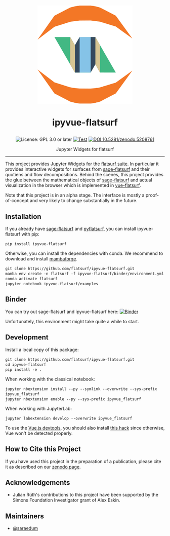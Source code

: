 <p align="center">
    <img alt="logo" src="https://github.com/flatsurf/ipyvue-flatsurf/raw/master/logo.svg?sanitize=true" width="300px">
</p>

<h1><p align="center">ipyvue-flatsurf</p></h1>

<p align="center">
  <img src="https://img.shields.io/badge/License-GPL_3.0_or_later-blue.svg" alt="License: GPL 3.0 or later">
  <a href="https://github.com/flatsurf/ipyvue-flatsurf/actions/workflows/test.yml"><img src="https://github.com/flatsurf/ipyvue-flatsurf/actions/workflows/test.yml/badge.svg" alt="Test"></a>
  <a href="https://doi.org/10.5281/zenodo.5208761"><img src="https://zenodo.org/badge/DOI/10.5281/zenodo.5208761.svg" alt="DOI 10.5281/zenodo.5208761"></a>
</p>

<p align="center">Jupyter Widgets for flatsurf</p>
<hr>

This project provides Jupyter Widgets for the [flatsurf suite](https://flatsurf.github.io). In particular it provides interactive widgets for surfaces from [sage-flatsurf](https://flatsurf.github.io/sage-flatsurf) and their quotiens and flow decompositions. Behind the scenes, this project provides the glue between the mathematical objects of [sage-flatsurf](https://flatsurf.github.io/sage-flatsurf) and actual visualization in the browser which is implemented in [vue-flatsurf](https://github.com/flatsurf/vue-flatsurf).

Note that this project is in an alpha stage. The interface is mostly a proof-of-concept and very likely to change substantially in the future.

Installation
------------

If you already have [sage-flatsurf](https://github.com/flatsurf/sage-flatsurf) and [pyflatsurf](https://github.com/flatsurf/flatsurf), you can install ipyvue-flatsurf with pip:

    pip install ipyvue-flatsurf

Otherwise, you can install the dependencies with conda. We recommend to download and install [mambaforge](https://github.com/conda-forge/miniforge#mambaforge).

    git clone https://github.com/flatsurf/ipyvue-flatsurf.git
    mamba env create -n flatsurf -f ipyvue-flatsurf/binder/environment.yml
    conda activate flatsurf
    jupyter notebook ipyvue-flatsurf/examples

Binder
------

You can try out sage-flatsurf and ipyvue-flatsurf here:
[![Binder](https://mybinder.org/badge_logo.svg)](https://mybinder.org/v2/gh/flatsurf/ipyvue-flatsurf/0.5.6?filepath=%2Fexamples)

Unfortunately, this environment might take quite a while to start.

Development
-----------

Install a local copy of this package:

    git clone https://github.com/flatsurf/ipyvue-flatsurf.git
    cd ipyvue-flatsurf
    pip install -e .

When working with the classical notebook:

    jupyter nbextension install --py --symlink --overwrite --sys-prefix ipyvue_flatsurf
    jupyter nbextension enable --py --sys-prefix ipyvue_flatsurf

When working with JupyterLab:

    jupyter labextension develop --overwrite ipyvue_flatsurf

To use the [Vue.js
devtools](https://addons.mozilla.org/en-US/firefox/addon/vue-js-devtools/), you
should also install [this
hack](https://addons.mozilla.org/en-US/firefox/addon/vue-js-devtools/) since
otherwise, Vue won't be detected properly.

How to Cite this Project
------------------------

If you have used this project in the preparation of a publication, please cite it as described on our [zenodo page](https://doi.org/10.5281/zenodo.5208761).

Acknowledgements
----------------

* Julian Rüth's contributions to this project have been supported by the Simons Foundation Investigator grant of Alex Eskin.

Maintainers
-----------

* [@saraedum](https://github.com/saraedum)

